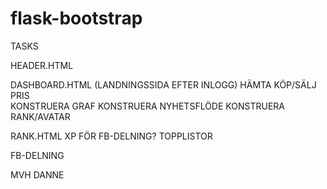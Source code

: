 # flask-bootstrap

TASKS

HEADER.HTML


DASHBOARD.HTML (LANDNINGSSIDA EFTER INLOGG)
  HÄMTA KÖP/SÄLJ PRIS  
  KONSTRUERA GRAF
  KONSTRUERA NYHETSFLÖDE
  KONSTRUERA RANK/AVATAR

RANK.HTML
  XP FÖR FB-DELNING?
  TOPPLISTOR

FB-DELNING

MVH DANNE
